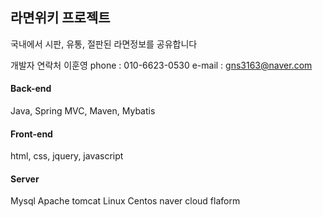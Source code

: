 ## 라면위키 프로젝트
국내에서 시판, 유통, 절판된 라면정보를 공유합니다

개발자 연락처
이훈영
phone : 010-6623-0530
e-mail : gns3163@naver.com

#### Back-end
Java, Spring MVC, Maven, Mybatis

#### Front-end
html, css, jquery, javascript

#### Server
Mysql
Apache tomcat
Linux Centos
naver cloud flaform
